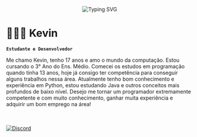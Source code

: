 
<div align="center">
  <img src="https://readme-typing-svg.demolab.com?font=Fira+Code&size=25&duration=4000&pause=500&color=00FF00&center=true&vCenter=true&width=500&lines=Welcome+to+my+profile!;I'm+Kevin!" alt="Typing SVG" />
</div>

# 👩🏻‍💻 Kevin

**`Estudante e Desenvolvedor`**

Me chamo Kevin, tenho 17 anos e amo o mundo da computação. Estou cursando o 3° Ano do Ens. Médio. Comecei os estudos em programação quando tinha 13 anos, hoje já consigo ter competência para conseguir alguns trabalhos nessa área. Atualmente tenho bom conhecimento e experiência em Python, estou estudando Java e outros conceitos mais profundos de baixo nível. Desejo me tornar um programador extremamente competente e com muito conhecimento, ganhar muita experiência e adquirir um bom emprego na área!

<p align="left">

<br/>
<br/>

<a href="https://discord.com/users/1284623028323483715">
    <img src="https://img.shields.io/badge/Discord-5865F2?logo=discord&logoColor=white&style=for-the-badge" alt="Discord" />
</a>
</div>
